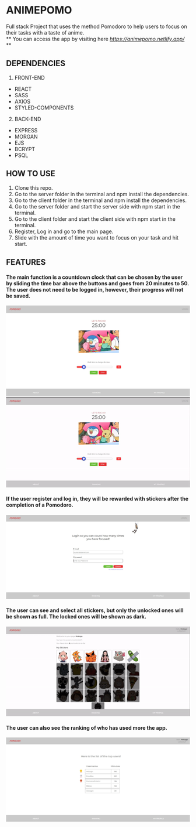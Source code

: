# ANIMEPOMO

Full stack Project that uses the method Pomodoro to help users to focus on their tasks with a taste of anime.
<br/>
** You can access the app by visiting here *https://animepomo.netlify.app/* **

## DEPENDENCIES

1. FRONT-END

- REACT
- SASS
- AXIOS
- STYLED-COMPONENTS

2. BACK-END

- EXPRESS
- MORGAN
- EJS
- BCRYPT
- PSQL

## HOW TO USE

1. Clone this repo.
2. Go to the server folder in the terminal and npm install the dependencies.
3. Go to the client folder in the terminal and npm install the dependencies.
4. Go to the server folder and start the server side with npm start in the terminal.
5. Go to the client folder and start the client side with npm start in the terminal.
6. Register, Log in and go to the main page.
7. Slide with the amount of time you want to focus on your task and hit start.

## FEATURES

#### The main function is a countdown clock that can be chosen by the user by sliding the time bar above the buttons and goes from 20 minutes to 50. The user does not need to be logged in, however, their progress will not be saved.

!["img showing the main page"](https://github.com/JohnBorges52/PomodoroApp/blob/master/server/public/images/main%20page%20animepomo.jpg)
</br>
!["gif showing the main functionality"](<https://github.com/JohnBorges52/PomodoroApp/blob/master/server/public/images/ezgif.com-gif-maker%20(7).gif>)

#### If the user register and log in, they will be rewarded with stickers after the completion of a Pomodoro.
 
!["img showing the login page"](https://github.com/JohnBorges52/PomodoroApp/blob/master/server/public/images/Screenshot%202022-09-16%20112730.jpg)
  </br>

#### The user can see and select all stickers, but only the unlocked ones will be shown as full. The locked ones will be shown as dark.

!["gif showing the stickers"](<https://github.com/JohnBorges52/PomodoroApp/blob/master/server/public/images/ezgif.com-gif-maker%20(8).gif>)

#### The user can also see the ranking of who has used more the app.

!["img showing the rankling page"](https://github.com/JohnBorges52/PomodoroApp/blob/master/server/public/images/Screenshot%202022-09-16%20113615.jpg)
